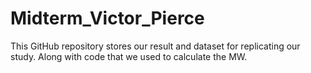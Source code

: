 # Midterm_Victor_Pierce
This GitHub repository stores our result and dataset for replicating our study. Along with code that we used to calculate the MW.
